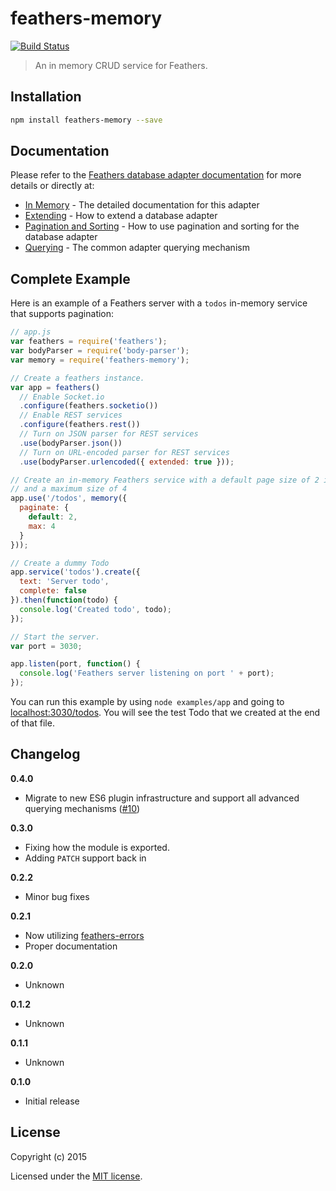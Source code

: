# feathers-memory

[![Build Status](https://travis-ci.org/feathersjs/feathers-memory.png?branch=master)](https://travis-ci.org/feathersjs/feathers-memory)

> An in memory CRUD service for Feathers.


## Installation

```bash
npm install feathers-memory --save
```

## Documentation

Please refer to the [Feathers database adapter documentation](http://docs.feathersjs.com/databases/readme.html) for more details or directly at:

- [In Memory](http://docs.feathersjs.com/databases/memory.html) - The detailed documentation for this adapter
- [Extending](http://docs.feathersjs.com/databases/extending.html) - How to extend a database adapter
- [Pagination and Sorting](http://docs.feathersjs.com/databases/pagination.html) - How to use pagination and sorting for the database adapter
- [Querying](http://docs.feathersjs.com/databases/querying.html) - The common adapter querying mechanism

## Complete Example

Here is an example of a Feathers server with a `todos` in-memory service that supports pagination:

```js
// app.js
var feathers = require('feathers');
var bodyParser = require('body-parser');
var memory = require('feathers-memory');

// Create a feathers instance.
var app = feathers()
  // Enable Socket.io
  .configure(feathers.socketio())
  // Enable REST services
  .configure(feathers.rest())
  // Turn on JSON parser for REST services
  .use(bodyParser.json())
  // Turn on URL-encoded parser for REST services
  .use(bodyParser.urlencoded({ extended: true }));

// Create an in-memory Feathers service with a default page size of 2 items
// and a maximum size of 4
app.use('/todos', memory({
  paginate: {
    default: 2,
    max: 4
  }
}));

// Create a dummy Todo
app.service('todos').create({
  text: 'Server todo',
  complete: false
}).then(function(todo) {
  console.log('Created todo', todo);
});

// Start the server.
var port = 3030;

app.listen(port, function() {
  console.log('Feathers server listening on port ' + port);
});
```

You can run this example by using `node examples/app` and going to [localhost:3030/todos](http://localhost:3030/todos). You will see the test Todo that we created at the end of that file.


## Changelog

__0.4.0__

- Migrate to new ES6 plugin infrastructure and support all advanced querying mechanisms ([#10](https://github.com/feathersjs/feathers-memory/pull/10))

__0.3.0__

- Fixing how the module is exported.
- Adding `PATCH` support back in

__0.2.2__

- Minor bug fixes

__0.2.1__

- Now utilizing [feathers-errors](https://github.com/feathersjs/feathers-errors)
- Proper documentation

__0.2.0__

- Unknown

__0.1.2__

- Unknown

__0.1.1__

- Unknown

__0.1.0__

- Initial release

## License

Copyright (c) 2015

Licensed under the [MIT license](LICENSE).
